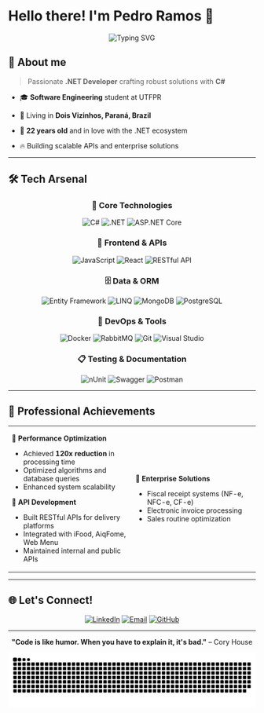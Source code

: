 # Hello there! I'm Pedro Ramos 👋

<div align="center">
  <img src="https://readme-typing-svg.herokuapp.com?font=Fira+Code&weight=600&size=28&pause=1000&color=239120&center=true&vCenter=true&random=false&width=600&lines=.NET+Developer;C%23+Enthusiast;Software+Engineering+Student;Always+Learning+%F0%9F%9A%80" alt="Typing SVG" />
</div>


## 🚀 About me

> Passionate **.NET Developer** crafting robust solutions with **C#**

- 🎓 **Software Engineering** student at UTFPR
- 📍 Living in **Dois Vizinhos, Paraná, Brazil**
- 🎂 **22 years old** and in love with the .NET ecosystem

- 🔥 Building scalable APIs and enterprise solutions

---

## 🛠️ Tech Arsenal

<div align="center">

### 💎 Core Technologies
![C#](https://img.shields.io/badge/C%23-239120?style=for-the-badge&logo=c-sharp&logoColor=white)
![.NET](https://img.shields.io/badge/.NET-5C2D91?style=for-the-badge&logo=.net&logoColor=white)
![ASP.NET Core](https://img.shields.io/badge/ASP.NET%20Core-5C2D91?style=for-the-badge&logo=.net&logoColor=white)

### 🎯 Frontend & APIs
![JavaScript](https://img.shields.io/badge/JavaScript-F7DF1E?style=for-the-badge&logo=javascript&logoColor=black)
![React](https://img.shields.io/badge/React-20232A?style=for-the-badge&logo=react&logoColor=61DAFB)
![RESTful API](https://img.shields.io/badge/RESTful%20API-FF6B6B?style=for-the-badge&logo=api&logoColor=white)

### 🗄️ Data & ORM
![Entity Framework](https://img.shields.io/badge/Entity%20Framework-5C2D91?style=for-the-badge&logo=.net&logoColor=white)
![LINQ](https://img.shields.io/badge/LINQ-239120?style=for-the-badge&logo=.net&logoColor=white)
![MongoDB](https://img.shields.io/badge/MongoDB-4EA94B?style=for-the-badge&logo=mongodb&logoColor=white)
![PostgreSQL](https://img.shields.io/badge/PostgreSQL-316192?style=for-the-badge&logo=postgresql&logoColor=white)

### 🔧 DevOps & Tools
![Docker](https://img.shields.io/badge/Docker-2496ED?style=for-the-badge&logo=docker&logoColor=white)
![RabbitMQ](https://img.shields.io/badge/RabbitMQ-FF6600?style=for-the-badge&logo=rabbitmq&logoColor=white)
![Git](https://img.shields.io/badge/Git-F05032?style=for-the-badge&logo=git&logoColor=white)
![Visual Studio](https://img.shields.io/badge/Visual%20Studio-5C2D91?style=for-the-badge&logo=visual-studio&logoColor=white)

### 📋 Testing & Documentation
![nUnit](https://img.shields.io/badge/nUnit-22B14C?style=for-the-badge&logo=nunit&logoColor=white)
![Swagger](https://img.shields.io/badge/Swagger-85EA2D?style=for-the-badge&logo=swagger&logoColor=black)
![Postman](https://img.shields.io/badge/Postman-FF6C37?style=for-the-badge&logo=postman&logoColor=white)

</div>

---

## 💼 Professional Achievements

<table>
<tr>
<td width="50%">

🚀 **Performance Optimization**
- Achieved **120x reduction** in processing time
- Optimized algorithms and database queries
- Enhanced system scalability

🔌 **API Development**  
- Built RESTful APIs for delivery platforms
- Integrated with iFood, AiqFome, Web Menu
- Maintained internal and public APIs

</td>
<td width="50%">

🧾 **Enterprise Solutions**
- Fiscal receipt systems (NF-e, NFC-e, CF-e)
- Electronic invoice processing
- Sales routine optimization

</td>
</tr>
</table>

---

## 🌐 Let's Connect!

<div align="center">

[![LinkedIn](https://img.shields.io/badge/LinkedIn-0077B5?style=for-the-badge&logo=linkedin&logoColor=white)](https://linkedin.com/in/ramosnevy)
[![Email](https://img.shields.io/badge/Email-D14836?style=for-the-badge&logo=gmail&logoColor=white)](mailto:pedroaugustoramossousa@gmail.com)
[![GitHub](https://img.shields.io/badge/GitHub-100000?style=for-the-badge&logo=github&logoColor=white)](https://github.com/ramosnvy)

</div>

---

<div align="center">

  **"Code is like humor. When you have to explain it, it's bad."** – Cory House
  
  <img src="https://raw.githubusercontent.com/Platane/snk/output/github-contribution-grid-snake.svg" alt="Snake animation" />
  
</div>
